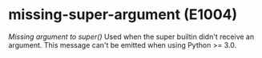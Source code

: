 # missing-super-argument (E1004)
*Missing argument to super()* Used when the super builtin didn't receive
an argument. This message can't be emitted when using Python \>= 3.0.
